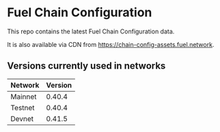 # Fuel Chain Configuration

This repo contains the latest Fuel Chain Configuration data.

It is also available via CDN from https://chain-config-assets.fuel.network.

## Versions currently used in networks

| Network  | Version |
|----------|---------|
| Mainnet | 0.40.4 |
| Testnet | 0.40.4 |
| Devnet | 0.41.5 |